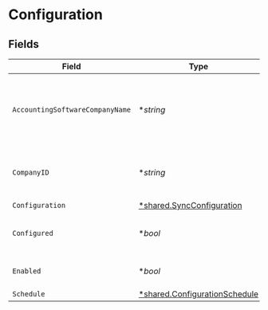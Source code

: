 # Configuration


## Fields

| Field                                                                                | Type                                                                                 | Required                                                                             | Description                                                                          | Example                                                                              |
| ------------------------------------------------------------------------------------ | ------------------------------------------------------------------------------------ | ------------------------------------------------------------------------------------ | ------------------------------------------------------------------------------------ | ------------------------------------------------------------------------------------ |
| `AccountingSoftwareCompanyName`                                                      | **string*                                                                            | :heavy_minus_sign:                                                                   | The company name defined in the accounting platform.                                 |                                                                                      |
| `CompanyID`                                                                          | **string*                                                                            | :heavy_minus_sign:                                                                   | Unique identifier for your SMB in Codat.                                             | 8a210b68-6988-11ed-a1eb-0242ac120002                                                 |
| `Configuration`                                                                      | [*shared.SyncConfiguration](../../../pkg/models/shared/syncconfiguration.md)         | :heavy_minus_sign:                                                                   | N/A                                                                                  |                                                                                      |
| `Configured`                                                                         | **bool*                                                                              | :heavy_minus_sign:                                                                   | True if the company has been configured.                                             |                                                                                      |
| `Enabled`                                                                            | **bool*                                                                              | :heavy_minus_sign:                                                                   | Enabled or disable bank feeds.                                                       |                                                                                      |
| `Schedule`                                                                           | [*shared.ConfigurationSchedule](../../../pkg/models/shared/configurationschedule.md) | :heavy_minus_sign:                                                                   | N/A                                                                                  |                                                                                      |